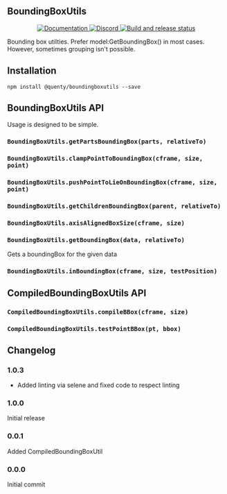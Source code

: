 ## BoundingBoxUtils
<div align="center">
  <a href="http://quenty.github.io/api/">
    <img src="https://img.shields.io/badge/docs-website-green.svg" alt="Documentation" />
  </a>
  <a href="https://discord.gg/mhtGUS8">
    <img src="https://img.shields.io/badge/discord-nevermore-blue.svg" alt="Discord" />
  </a>
  <a href="https://github.com/Quenty/NevermoreEngine/actions">
    <img src="https://github.com/Quenty/NevermoreEngine/actions/workflows/build.yml/badge.svg" alt="Build and release status" />
  </a>
</div>

Bounding box utilties. Prefer model:GetBoundingBox() in most cases. However, sometimes grouping isn't possible.

## Installation
```
npm install @quenty/boundingboxutils --save
```

## BoundingBoxUtils API
Usage is designed to be simple.

### `BoundingBoxUtils.getPartsBoundingBox(parts, relativeTo)`

### `BoundingBoxUtils.clampPointToBoundingBox(cframe, size, point)`

### `BoundingBoxUtils.pushPointToLieOnBoundingBox(cframe, size, point)`

### `BoundingBoxUtils.getChildrenBoundingBox(parent, relativeTo)`

### `BoundingBoxUtils.axisAlignedBoxSize(cframe, size)`

### `BoundingBoxUtils.getBoundingBox(data, relativeTo)`
Gets a boundingBox for the given data

### `BoundingBoxUtils.inBoundingBox(cframe, size, testPosition)`

## CompiledBoundingBoxUtils API

### `CompiledBoundingBoxUtils.compileBBox(cframe, size)`
### `CompiledBoundingBoxUtils.testPointBBox(pt, bbox)`

## Changelog

### 1.0.3
- Added linting via selene and fixed code to respect linting

### 1.0.0
Initial release

### 0.0.1
Added CompiledBoundingBoxUtil

### 0.0.0
Initial commit